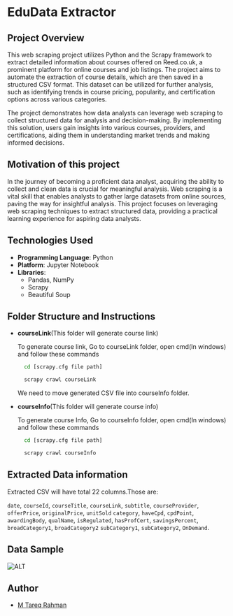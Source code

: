 
# EduData Extractor

## Project Overview
This web scraping project utilizes Python and the Scrapy framework to extract detailed information about courses offered on Reed.co.uk, a prominent platform for online courses and job listings. The project aims to automate the extraction of course details, which are then saved in a structured CSV format. This dataset can be utilized for further analysis, such as identifying trends in course pricing, popularity, and certification options across various categories.

The project demonstrates how data analysts can leverage web scraping to collect structured data for analysis and decision-making. By implementing this solution, users gain insights into various courses, providers, and certifications, aiding them in understanding market trends and making informed decisions.

## Motivation of this project
In the journey of becoming a proficient data analyst, acquiring the ability to collect and clean data is crucial for meaningful analysis. Web scraping is a vital skill that enables analysts to gather large datasets from online sources, paving the way for insightful analysis. This project focuses on leveraging web scraping techniques to extract structured data, providing a practical learning experience for aspiring data analysts.

## Technologies Used
- **Programming Language**: Python
- **Platform**: Jupyter Notebook
- **Libraries**:
  - Pandas, NumPy
  - Scrapy
  - Beautiful Soup

## Folder Structure and Instructions
- **courseLink**(This folder will generate course link)
  
    To generate course link, Go to courseLink folder, open cmd(In windows) and follow these commands

    ```bash
      cd [scrapy.cfg file path]
    ```
    ```bash
      scrapy crawl courseLink
    ``` 
    We need to move generated CSV file into courseInfo folder.


- **courseInfo**(This folder will generate course info)

    To generate course Info, Go to courseInfo folder, open cmd(In windows) and follow these commands
    
    ```bash
      cd [scrapy.cfg file path]
    ```
    ```bash
      scrapy crawl courseInfo
    ``` 
## Extracted Data information
Extracted CSV will have total 22 columns.Those are:

`date`, `courseId`, `courseTitle`, `courseLink`, `subtitle`, `courseProvider`, `offerPrice`, `originalPrice`, `unitSold`
`category`, `haveCpd`, `cpdPoint`, `awardingBody`, `qualName`, `isRegulated`, `hasProfCert`, `savingsPercent`, `broadCategory1`, `broadCategory2`
`subCategory1`, `subCategory2`, `OnDemand`.

## Data Sample
![ALT](https://github.com/Tareq553/Scraping-Project-3/blob/main/courseInfo/Data_sample.png)




## Author

- [M Tareq Rahman](https://www.github.com/Tareq553)

